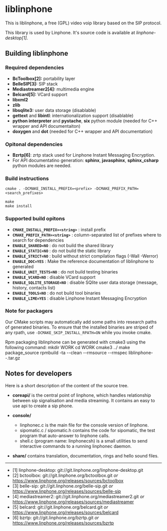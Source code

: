 liblinphone
========

This is liblinphone, a free (GPL) video voip library based on the SIP protocol.

This library is used by Linphone. It's source code is available at *linphone-desktop[1]*.


Building liblinphone
-----------------

### Required dependencies

* **BcToolbox[2]:** portability layer
* **BelleSIP[3]:** SIP stack
* **Mediastreamer2[4]:** multimedia engine
* **Belcard[5]:** VCard support
* **libxml2**
* **zlib**
* **libsqlite3:** user data storage (disablable)
* **gettext** and **libintl**: internationalization support (disablable)
* **python interpreter** and **pystache**, **six** python module (needed for C++ wrapper and API documentaiton)
* **doxygen** and **dot** (needed for C++ wrapper and API documentation)


### Opitonal dependencies

* **Bzrtp[6]**: zrtp stack used for Linphone Instant Messaging Encryption.
* For API documentatino generation: **sphinx**, **javasphinx**, **sphinx_csharp** python modules are needed.


### Build instructions

	cmake . -DCMAKE_INSTALL_PREFIX=<prefix> -DCMAKE_PREFIX_PATH=<search_prefixes>
	
	make
	make install


### Supported build opitons

* **`CMAKE_INSTALL_PREFIX=<string>`** : install prefix
* **`CMAKE_PREFIX_PATH=<string>`**    : column-separated list of prefixes where to search for dependencies
* **`ENABLE_SHARED=NO`**              : do not build the shared library
* **`ENABLE_STATIC=NO`**              : do not build the static library
* **`ENABLE_STRICT=NO`**              : build without strict compilation flags (-Wall -Werror)
* **`ENABLE_DOC=YES`**                : Make the reference documentation of liblinphone to generated
* **`ENABLE_UNIT_TESTS=NO`**          : do not build testing binaries
* **`ENABLE_VCARD=NO`**               : disable VCard support
* **`ENABLE_SQLITE_STORAGE=NO`**      : disable SQlite user data storage (message, history, contacts list)
* **`ENABLE_TOOLS=NO`**               : do not build tool binaries
* **`ENABLE_LIME=YES`**               : disable Linphone Instant Messaging Encryption

### Note for packagers

Our CMake scripts may automatically add some paths into research paths of generated binaries.
To ensure that the installed binaries are striped of any rpath, use `-DCMAKE_SKIP_INSTALL_RPATH=ON`
while you invoke cmake.

Rpm packaging
liblinphone can be generated with cmake3 using the following command:
mkdir WORK
cd WORK
cmake3 ../
make package_source
rpmbuild -ta --clean --rmsource --rmspec liblinphone-<version>-<release>.tar.gz


Notes for developers
--------------------

Here is a short description of the content of the source tree.


- **coreapi/** is the central point of linphone, which handles relationship between sip signalisation and media
               streaming. It contains an easy to use api to create a sip phone.


- **console/**
	* linphonec.c is the main file for the console version of linphone.
	* sipomatic.c / sipomatic.h contains the code for sipomatic, the test program that auto-answer to linphone calls.
	* shell.c (program name: linphonecsh) is a small utilities to send interactive commands to a running linphonec daemon.

- **share/** contains translation, documentation, rings and hello sound files.


------------------------------


- [1] linphone-desktop: git://git.linphone.org/linphone-desktop.git
- [2] bctoolbox: git://git.linphone.org/bctoolbox.git *or* <https://www.linphone.org/releases/sources/bctoolbox>
- [3] belle-sip: git://git.linphone.org/belle-sip.git *or* <https://www.linphone.org/releases/sources/belle-sip>
- [4] mediastreamer2: git://git.linphone.org/mediastreamer2.git *or* <https://www.linphone.org/releases/sources/mediastreamer>
- [5] belcard: git://git.linphone.org/belcard.git *or* <https://www.linphone.org/releases/sources/belcard>
- [6] bzrtp: git://git.linphone.org/bzrtp.git *or* <https://www.linphone.org/releases/sources/bzrtp>
